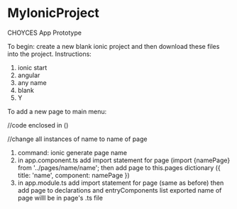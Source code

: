 # MyIonicProject
CHOYCES App Prototype

To begin:
create a new blank ionic project and then download these files into the project.
Instructions:
1. ionic start
2. angular
3. any name
4. blank
5. Y


To add a new page to main menu:

//code enclosed in ()

//change all instances of name to name of page
1. command: ionic generate page name
2. in app.component.ts add import statement for page
(import {namePage} from '../pages/name/name';
   then add page to this.pages dictionary
({ title: 'name', component: namePage })
3. in app.module.ts add import statement for page
(same as before)
   then add page to declarations and entryComponents list
exported name of page willl be in page's .ts file
